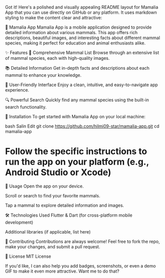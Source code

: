 Got it! Here's a polished and visually appealing README layout for Mamalia App that you can use directly on GitHub or any platform. It uses markdown styling to make the content clear and attractive:

🐾 Mamalia App
Mamalia App is a mobile application designed to provide detailed information about various mammals. This app offers rich descriptions, beautiful images, and interesting facts about different mammal species, making it perfect for education and animal enthusiasts alike.

✨ Features
🦌 Comprehensive Mammal List
Browse through an extensive list of mammal species, each with high-quality images.

📚 Detailed Information
Get in-depth facts and descriptions about each mammal to enhance your knowledge.

🎨 User-Friendly Interface
Enjoy a clean, intuitive, and easy-to-navigate app experience.

🔍 Powerful Search
Quickly find any mammal species using the built-in search functionality.

📲 Installation
To get started with Mamalia App on your local machine:

bash
Salin
Edit
git clone https://github.com/hilmi09-star/mamalia-app.git
cd mamalia-app
# Follow the specific instructions to run the app on your platform (e.g., Android Studio or Xcode)
🚀 Usage
Open the app on your device.

Scroll or search to find your favorite mammals.

Tap a mammal to explore detailed information and images.

🛠️ Technologies Used
Flutter & Dart (for cross-platform mobile development)

Additional libraries (if applicable, list here)

🤝 Contributing
Contributions are always welcome! Feel free to fork the repo, make your changes, and submit a pull request.

📄 License
MIT License

If you'd like, I can also help you add badges, screenshots, or even a demo GIF to make it even more attractive. Want me to do that?
